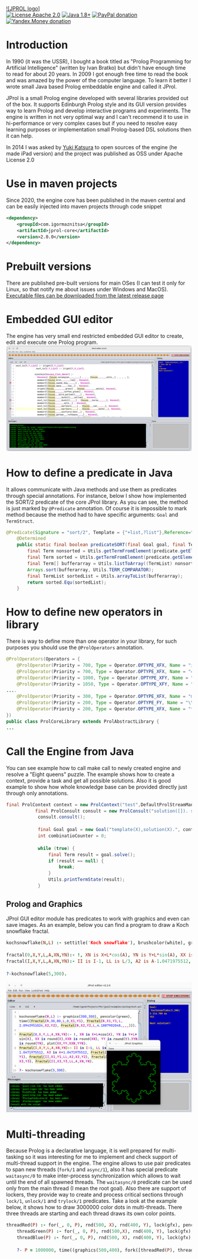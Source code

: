 [![JPROL logo]](/art/gihub_logo.png)   
[![License Apache 2.0](https://img.shields.io/badge/license-Apache%20License%202.0-green.svg)](http://www.apache.org/licenses/LICENSE-2.0)
[![Java 1.8+](https://img.shields.io/badge/java-1.8%2b-green.svg)](http://www.oracle.com/technetwork/java/javase/downloads/index.html)
[![PayPal donation](https://img.shields.io/badge/donation-PayPal-red.svg)](https://www.paypal.com/cgi-bin/webscr?cmd=_s-xclick&hosted_button_id=AHWJHJFBAWGL2)
[![Yandex.Money donation](https://img.shields.io/badge/donation-Я.деньги-yellow.svg)](http://yasobe.ru/na/iamoss)

# Introduction
In 1990 (it was the USSR), I bought a book titled as "Prolog Programming for Artificial Intelligence" (written by Ivan Bratko) but didn't have enough time to read for about 20 years. In 2009 I got enough free time to read the book and was amazed by the power of the computer language. To learn it better I wrote small Java based Prolog embeddable engine and called it JProl.   

JProl is a small Prolog engine developed with several libraries provided out of the box. It supports Edinburgh Prolog style and its GUI version provides way to learn Prolog and develop interactive programs and experiments. The engine is written in not very optimal way and I can't recommend it to use in hi-performance or very complex cases but if you need to resolve easy learning purposes or implementation small Prolog-based DSL solutions then it can help.   

In 2014 I was asked by [Yuki Katsura](http://iprolog.appstor.io/) to open sources of the engine (he made iPad version) and the project was published as OSS under Apache License 2.0

# Use in maven projects
Since 2020, the engine core has been published in the maven central and can be easily injected into maven projects through code snippet
```xml
<dependency>
    <groupId>com.igormaznitsa</groupId>
    <artifactId>jprol-core</artifactId>
    <version>2.0.0</version>
</dependency>
```

# Prebuilt versions
There are published pre-built versions for main OSes (I can test it only for Linux, so that notify me about issues under Windows and MacOS). [Executable files can be downloaded from the latest release page](https://github.com/raydac/jprol/releases/latest)

# Embedded GUI editor
The engine has very small end restricted embedded GUI editor to create, edit and execute one Prolog program.
![GUIEditor](https://github.com/raydac/jprol/blob/master/jprolguieditor.png)

# How to define a predicate in Java
It allows communicate with Java methods and use them as predicates through special annotations.
For instance, below I show how implemented the SORT/2 predicate of the core JProl library. As you can see, the method is just marked by `@Predicate` annotation. Of course it is impossible to mark method because the method had to have specific arguments: `Goal` and `TermStruct`.
```Java
@Predicate(Signature = "sort/2", Template = {"+list,?list"},Reference="True if Sorted can be unified with a list holding the elements  of List, sorted to the standard order of terms")
    @Determined
    public static final boolean predicateSORT(final Goal goal, final TermStruct predicate) {
        final Term nonsorted = Utils.getTermFromElement(predicate.getElement(0));
        final Term sorted = Utils.getTermFromElement(predicate.getElement(1));
        final Term[] bufferarray = Utils.listToArray((TermList) nonsorted);
        Arrays.sort(bufferarray, Utils.TERM_COMPARATOR);
        final TermList sortedList = Utils.arrayToList(bufferarray);
        return sorted.Equ(sortedList);
    }
```
# How to define new operators in library
There is way to define more than one operator in your library, for such purposes you should use the `@ProlOperators` annotation.
```Java
@ProlOperators(Operators = {
    @ProlOperator(Priority = 700, Type = Operator.OPTYPE_XFX, Name = "is"),
    @ProlOperator(Priority = 700, Type = Operator.OPTYPE_XFX, Name = "="),
    @ProlOperator(Priority = 1000, Type = Operator.OPTYPE_XFY, Name = ","),
    @ProlOperator(Priority = 1050, Type = Operator.OPTYPE_XFY, Name = "->"),
....
    @ProlOperator(Priority = 300, Type = Operator.OPTYPE_XFX, Name = "mod"),
    @ProlOperator(Priority = 200, Type = Operator.OPTYPE_FY, Name = "\\"),
    @ProlOperator(Priority = 200, Type = Operator.OPTYPE_XFX, Name = "**")
})
public class ProlCoreLibrary extends ProlAbstractLibrary {
...
```
# Call the Engine from Java
You can see example how to call make call to newly created engine and resolve a "Eight queens" puzzle. The example shows how to create a context, provide a task and get all possible solutions. Also it is good example to show how whole knowledge base can be provided directly just through only annotations.
```Java
final ProlContext context = new ProlContext("test",DefaultProlStreamManagerImpl.getInstance());
           final ProlConsult consult = new ProlConsult("solution([]). solution([X/Y|Others]):-solution(Others),member(Y,[1,2,3,4,5,6,7,8]),notattack(X/Y,Others). notattack(_,[]). notattack(X/Y,[X1/Y1 | Others]):- Y=\\=Y1, Y1-Y=\\=X1-X, Y1-Y=\\=X-X1, notattack(X/Y,Others). member(Item,[Item|Rest]). member(Item,[First|Rest]):-member(Item,Rest). template([1/Y1,2/Y2,3/Y3,4/Y4,5/Y5,6/Y6,7/Y7,8/Y8]).", context);
            consult.consult();

            final Goal goal = new Goal("template(X),solution(X).", context);
            int combinatioCounter = 0;

            while (true) {
                final Term result = goal.solve();
                if (result == null) {
                    break;
                }
                Utils.printTermState(result);
            }
```

## Prolog and Graphics
JProl GUI editor module has predicates to work with graphics and even can save images. As an example, below you can find a program to draw a Koch snowflake fractal.
```Prolog
kochsnowflake(N,L) :- settitle('Koch snowflake'), brushcolor(white), graphics(300,300), pencolor(red), time((fractal(N,30,80,L,0,X1,Y1), fractal(N,X1,Y1,L,2.0943951024,X2,Y2), fractal(N,X2,Y2,L,4.1887902048,_,_))).

fractal(0,X,Y,L,A,XN,YN):- !, XN is X+L*cos(A), YN is Y+L*sin(A), XX is round(X),XXN is round(XN), YY is round(Y),YYN is round(YN), plot(XX,YY,XXN,YYN).
fractal(I,X,Y,L,A,XN,YN):- II is I-1, LL is L/3, A2 is A-1.0471975512, A3 is A+1.0471975512, fractal(II,X,Y,LL,A,X1,Y1), fractal(II,X1,Y1,LL,A2,X2,Y2), fractal(II,X2,Y2,LL,A3,X3,Y3), fractal(II,X3,Y3,LL,A,XN,YN).

?-kochsnowflake(5,300).
```
![KochSnowflake](https://github.com/raydac/jprol/blob/master/jprolgui.png)

# Multi-threading
Because Prolog is a declarative language, it is well prepared for multi-tasking so it was interesting for me to implement and check support of multi-thread support in the engine. The engine allows to use pair predicates to span new threads (`fork/1` and `async/1`), also it has special predicate `waitasync/0` to make inter-process synchronization which allows to wait until the end of all spawned threads. The `waitasync/0` predicate can be used only from the main thread (I mean the root goal). Also there are support of lockers, they provide way to create and process critical sections through `lock/1`, `unlock/1` and `trylock/1` predicates. Take a look at the example below, it shows how to draw 3000000 color dots in multi-threads. There three threads are starting and each thread draws its own color points.
```Prolog
threadRed(P) :- for(_, 0, P), rnd(500, X), rnd(400, Y), lock(gfx), pencolor(red), dot(X, Y), unlock(gfx), fail.
    threadGreen(P) :- for(_, 0, P), rnd(500,X), rnd(400, Y), lock(gfx), pencolor(green), dot(X, Y), unlock(gfx), fail.
    threadBlue(P) :- for(_, 0, P), rnd(500, X), rnd(400, Y), lock(gfx), pencolor(blue), dot(X,Y), unlock(gfx), fail.

    ?- P = 1000000, time((graphics(500,400), fork([threadRed(P), threadGreen(P), threadBlue(P)]))).
```

